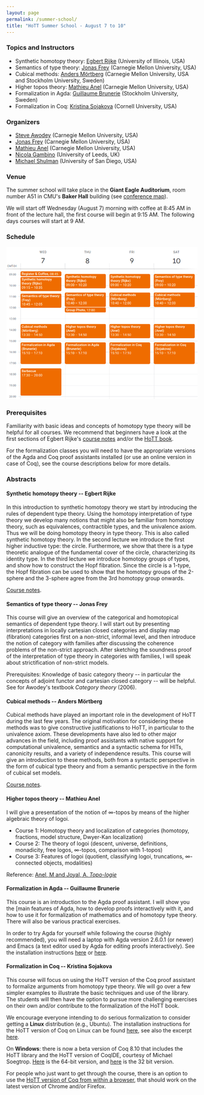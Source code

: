 ```yaml
---
layout: page
permalink: /summer-school/
title: "HoTT Summer School - August 7 to 10"
---
```


### Topics and Instructors

* Synthetic homotopy theory: [Egbert Rijke](https://github.com/EgbertRijke) (University of Illinois, USA)
* Semantics of type theory: [Jonas Frey](https://sites.google.com/site/jonasfreysite/) (Carnegie Mellon University, USA)
* Cubical methods: [Anders Mörtberg](http://www.cs.cmu.edu/~amoertbe/) (Carnegie Mellon University, USA and Stockholm University, Sweden)
* Higher topos theory: [Mathieu Anel](http://mathieu.anel.free.fr) (Carnegie Mellon University, USA)
* Formalization in Agda: [Guillaume Brunerie](https://guillaumebrunerie.github.io) (Stockholm University, Sweden)
* Formalization in Coq: [Kristina Sojakova](http://www.cs.cornell.edu/~ks858/) (Cornell University, USA)

### Organizers

* [Steve Awodey](https://www.andrew.cmu.edu/user/awodey/) (Carnegie Mellon University, USA)
* [Jonas Frey](https://sites.google.com/site/jonasfreysite/) (Carnegie Mellon University, USA)
* [Mathieu Anel](http://mathieu.anel.free.fr/) (Carnegie Mellon University, USA)
* [Nicola Gambino](http://www1.maths.leeds.ac.uk/~pmtng/) (University of Leeds, UK)
* [Michael Shulman](http://home.sandiego.edu/~shulman/) (University of San Diego, USA)

### Venue

The summer school will take place in the **Giant Eagle Auditorium**, room number
A51 in CMU's **Baker Hall** building (see [conference
map](https://drive.google.com/open?id=1Eq3-6x6P75jL6tUcY7eDLOuoL2-7NbHc&usp=sharing)).

We will start off Wednesday (August 7) morning with coffee at 8:45 AM in front
of the lecture hall, the first course will begin at 9:15 AM. The following days
courses will start at 9 AM.

### Schedule

![Summer school program](/images/ss-schedule.png)

### Prerequisites

Familiarity with basic ideas and concepts of homotopy type theory will be
helpful for all courses. We recommend that beginners have a look at the first
sections of Egbert Rijke's [course notes](/images/hott-intro-rijke.pdf) and/or
the [HoTT
book](https://hott.github.io/book/nightly/hott-online-1212-g0d25f68.pdf).

For the formalization classes you will need to have the appropriate versions of
the Agda and Coq proof assistants installed (or use an online version in case of
Coq), see the course descriptions below for more details.

### Abstracts

#### Synthetic homotopy theory -- Egbert Rijke

In this introduction to synthetic homotopy theory we start by introducing the
rules of dependent type theory. Using the homotopy interpretation of type theory
we develop many notions that might also be familiar from homotopy theory, such
as equivalences, contractible types, and the univalence axiom. Thus we will be
doing homotopy theory in type theory. This is also called synthetic homotopy
theory. In the second lecture we introduce the first higher inductive type: the
circle. Furthermore, we show that there is a type theoretic analogue of the
fundamental cover of the circle, characterizing its identity type. In the third
lecture we introduce homotopy groups of types, and show how to construct the
Hopf fibration. Since the circle is a 1-type, the Hopf fibration can be used to
show that the homotopy groups of the 2-sphere and the 3-sphere agree from the
3rd homotopy group onwards.

[Course notes](/images/hott-intro-rijke.pdf).

#### Semantics of type theory -- Jonas Frey

This course will give an overview of the categorical and homotopical semantics
of dependent type theory. I will start out by presenting interpretations in
locally cartesian closed categories and display map (fibration) categories first
on a non-strict, informal level, and then introduce the notion of category
with families after discussing the coherence problems of the non-strict
approach. After sketching the soundness proof of the interpretation of type
theory in categories with families, I will speak about strictification of
non-strict models.

Prerequisites: Knowledge of basic category theory -- in particular the concepts
of adjoint functor and cartesian closed category -- will be helpful. See for
Awodey's textbook *Category theory* (2006).

#### Cubical methods -- Anders Mörtberg

Cubical methods have played an important role in the development of HoTT during
the last few years. The original motivation for considering these methods was to
give constructive justifications to HoTT, in particular to the univalence axiom.
These developments have also led to other major advances in the field, including
proof assistants with native support for computational univalence, semantics and
a syntactic schema for HITs, canonicity results, and a variety of independence
results. This course will give an introduction to these methods, both from a
syntactic perspective in the form of cubical type theory and from a semantic
perspective in the form of cubical set models.

[Course notes](http://www.cs.cmu.edu/~amoertbe/papers/cubicalmethods.pdf).

#### Higher topos theory -- Mathieu Anel


I will give a presentation of the notion of ∞-topos by means of the higher
algebraic theory of logoi.

* Course 1: Homotopy theory and localization of categories (homotopy, fractions,
model structure, Dwyer-Kan localization)
* Course 2: The theory of logoi (descent, universe, definitions, monadicity, free
logos, ∞-topos, comparison with 1-topos)
* Course 3: Features of logoi (quotient, classifying logoi, truncations,
∞-connected objects, modalities)

Reference: [Anel, M and Joyal, A.
*Topo-logie*](http://mathieu.anel.free.fr/mat/doc/Anel-Joyal-Topo-logie.pdf)

#### Formalization in Agda -- Guillaume Brunerie

This course is an introduction to the Agda proof assistant. I will show you the
[main features of Agda, how to develop proofs interactively with it, and how to
use it for formalization of mathematics and of homotopy type theory. There will
also be various practical exercises.

In order to try Agda for yourself while following the course (highly
recommended), you will need a laptop with Agda version 2.6.0.1 (or newer) and
Emacs (a text editor used by Agda for editing proofs interactively). See the
installation instructions
[here](https://hott.github.io/HoTT-2019/agda-installation/) or
[here](https://agda.readthedocs.io/en/v2.6.0.1/getting-started/installation.html).

#### Formalization in Coq -- Kristina Sojakova

This course will focus on using the HoTT version of the Coq proof assistant to
formalize arguments from homotopy type theory. We will go over a few simpler
examples to illustrate the basic techniques and use of the library. The students
will then have the option to pursue more challenging exercises on their own
and/or contribute to the formalization of the HoTT book.

We encourage everyone intending to do serious formalization to consider getting
a **Linux** distribution (e.g., Ubuntu). The installation instructions for the
HoTT version of Coq on Linux can be found
[here](https://github.com/HoTT/HoTT/blob/master/INSTALL.md), see also the
excerpt [here](https://hott.github.io/HoTT-2019/coq-installation/).

On **Windows**: there is now a beta version of Coq 8.10 that includes the HoTT
library and the HoTT version of CoqIDE, courtesy of Michael Soegtrop.
[Here](https://gitlab.com/coq/coq/-/jobs/261177798/artifacts/browse/artifacts/)
is the 64-bit version, and
[here](https://gitlab.com/coq/coq/-/jobs/261177800/artifacts/browse/artifacts/)
is the 32 bit version.

For people who just want to get through the course, there is an option to use
the [HoTT version of Coq from within a browser](https://x80.org/rhino-hott/),
that should work on the latest version of Chrome and/or Firefox.
